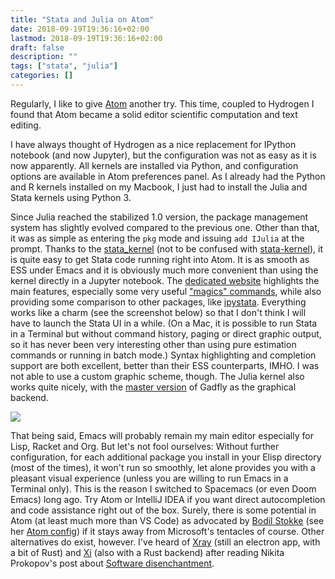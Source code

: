 ```yaml
---
title: "Stata and Julia on Atom"
date: 2018-09-19T19:36:16+02:00
lastmod: 2018-09-19T19:36:16+02:00
draft: false
description: ""
tags: ["stata", "julia"]
categories: []
---
```


Regularly, I like to give [Atom](https://discourse.julialang.org/t/julia-1-0-support-just-landed-on-gadfly-master/14978) another try. This time, coupled to Hydrogen I found that Atom became a solid editor scientific computation and text editing.

<!--more-->

I have always thought of Hydrogen as a nice replacement for IPython notebook (and now Jupyter), but the configuration was not as easy as it is now apparently. All kernels are installed via Python, and configuration options are available in Atom preferences panel. As I already had the Python and R kernels installed on my Macbook, I just had to install the Julia and Stata kernels using Python 3. 

Since Julia reached the stabilized 1.0 version, the package management system has slightly evolved compared to the previous one. Other than that, it was as simple as entering the `pkg` mode and issuing `add IJulia` at the prompt. Thanks to the [stata_kernel](https://github.com/kylebarron/stata_kernel) (not to be confused with [stata-kernel](https://github.com/jrfiedler/stata-kernel)), it is quite easy to get Stata code running right into Atom. It is as smooth as ESS under Emacs and it is obviously much more convenient than using the kernel directly in a Jupyter notebook. The [dedicated website](https://kylebarron.github.io/stata_kernel/) highlights the main features, especially some very useful ["magics" commands](https://kylebarron.github.io/stata_kernel/using_stata_kernel/magics/), while also providing some comparison to other packages, like [ipystata](https://github.com/TiesdeKok/ipystata). Everything works like a charm (see the screenshot below) so that I don't think I will have to launch the Stata UI in a while. (On a Mac, it is possible to run Stata in a Terminal but without command history, paging or direct graphic output, so it has never been very interesting other than using pure estimation commands or running in batch mode.) Syntax highlighting and completion support are both excellent, better than their ESS counterparts, IMHO. I was not able to use a custom graphic scheme, though. The Julia kernel also works quite nicely, with the [master version](https://discourse.julialang.org/t/julia-1-0-support-just-landed-on-gadfly-master/14978) of Gadfly as the graphical backend.

![](/img/2018-09-19-09-23-22.png)

That being said, Emacs will probably remain my main editor especially for Lisp, Racket and Org. But let's not fool ourselves: Without further configuration, for each additional package you install in your Elisp directory (most of the times), it won't run so smoothly, let alone provides you with a pleasant visual experience (unless you are willing to run Emacs in a Terminal only). This is the reason I switched to Spacemacs (or even Doom Emacs) long ago. Try Atom or IntelliJ IDEA if you want direct autocompletion and code assistance right out of the box. Surely, there is some potential in Atom (at least much more than VS Code) as advocated by [Bodil Stokke](https://twitter.com/bodil/status/1016728171323035648) (see her [Atom config](https://github.com/bodil/ohai-atom)) if it stays away from Microsoft's tentacles of course. Other alternatives do exist, however. I've heard of [Xray](https://github.com/atom/xray) (still an electron app, with a bit of Rust) and [Xi](https://github.com/xi-editor/xi-editor) (also with a Rust backend) after reading Nikita Prokopov's post about [Software disenchantment](http://tonsky.me/blog/disenchantment/).
